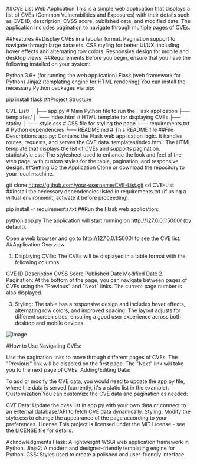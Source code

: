 ##CVE List Web Application
This is a simple web application that displays a list of CVEs (Common Vulnerabilities and Exposures) with their details such as CVE ID, description, CVSS score, published date, and modified date. The application includes pagination to navigate through multiple pages of CVEs.

##Features
##Display CVEs in a tabular format.
Pagination support to navigate through large datasets.
CSS styling for better UI/UX, including hover effects and alternating row colors.
Responsive design for mobile and desktop views.
##Requirements
Before you begin, ensure that you have the following installed on your system:

Python 3.6+ (for running the web application)
Flask (web framework for Python)
Jinja2 (templating engine for HTML rendering)
You can install the necessary Python packages via pip:


pip install flask
##Project Structure

CVE-List/
│
├── app.py                 # Main Python file to run the Flask application
├── templates/
│   └── index.html         # HTML template for displaying CVEs
├── static/
│   └── style.css          # CSS file for styling the page
├── requirements.txt       # Python dependencies
└── README.md              # This README file
##File Descriptions
app.py: Contains the Flask web application logic. It handles routes, requests, and serves the CVE data.
templates/index.html: The HTML template that displays the list of CVEs and supports pagination.
static/style.css: The stylesheet used to enhance the look and feel of the web page, with custom styles for the table, pagination, and responsive design.
##Setting Up the Application
Clone or download the repository to your local machine.

git clone https://github.com/your-username/CVE-List.git
cd CVE-List
##Install the necessary dependencies listed in requirements.txt (if using a virtual environment, activate it before proceeding).

pip install -r requirements.txt
##Run the Flask web application:

python app.py
The application will start running on http://127.0.0.1:5000/ (by default).

Open a web browser and go to http://127.0.0.1:5000/ to see the CVE list.
##Application Overview
1. Displaying CVEs:
The CVEs will be displayed in a table format with the following columns:

CVE ID
Description
CVSS Score
Published Date
Modified Date
2. Pagination:
At the bottom of the page, you can navigate between pages of CVEs using the "Previous" and "Next" links. The current page number is also displayed.

3. Styling:
The table has a responsive design and includes hover effects, alternating row colors, and improved spacing. The layout adjusts for different screen sizes, ensuring a good user experience across both desktop and mobile devices.

![image](https://github.com/user-attachments/assets/2522c7fa-5946-4b77-96da-08cbafbccf9f)


#How to Use
Navigating CVEs:

Use the pagination links to move through different pages of CVEs.
The "Previous" link will be disabled on the first page.
The "Next" link will take you to the next page of CVEs.
Adding/Editing Data:

To add or modify the CVE data, you would need to update the app.py file, where the data is served (currently, it's a static list in the example).
Customization
You can customize the CVE data and pagination as needed:

CVE Data: Update the cves list in app.py with your own data or connect to an external database/API to fetch CVE data dynamically.
Styling: Modify the style.css to change the appearance of the page according to your preferences.
License
This project is licensed under the MIT License - see the LICENSE file for details.

Acknowledgments
Flask: A lightweight WSGI web application framework in Python.
Jinja2: A modern and designer-friendly templating engine for Python.
CSS: Styles used to create a polished and user-friendly interface.
